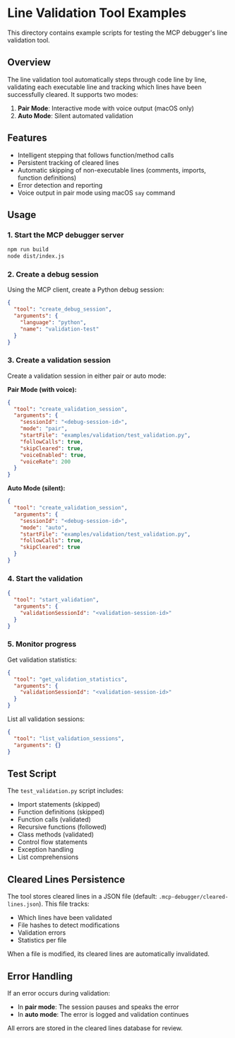 # Line Validation Tool Examples

This directory contains example scripts for testing the MCP debugger's line validation tool.

## Overview

The line validation tool automatically steps through code line by line, validating each executable line and tracking which lines have been successfully cleared. It supports two modes:

1. **Pair Mode**: Interactive mode with voice output (macOS only)
2. **Auto Mode**: Silent automated validation

## Features

- Intelligent stepping that follows function/method calls
- Persistent tracking of cleared lines
- Automatic skipping of non-executable lines (comments, imports, function definitions)
- Error detection and reporting
- Voice output in pair mode using macOS `say` command

## Usage

### 1. Start the MCP debugger server

```bash
npm run build
node dist/index.js
```

### 2. Create a debug session

Using the MCP client, create a Python debug session:

```json
{
  "tool": "create_debug_session",
  "arguments": {
    "language": "python",
    "name": "validation-test"
  }
}
```

### 3. Create a validation session

Create a validation session in either pair or auto mode:

**Pair Mode (with voice):**
```json
{
  "tool": "create_validation_session",
  "arguments": {
    "sessionId": "<debug-session-id>",
    "mode": "pair",
    "startFile": "examples/validation/test_validation.py",
    "followCalls": true,
    "skipCleared": true,
    "voiceEnabled": true,
    "voiceRate": 200
  }
}
```

**Auto Mode (silent):**
```json
{
  "tool": "create_validation_session",  
  "arguments": {
    "sessionId": "<debug-session-id>",
    "mode": "auto",
    "startFile": "examples/validation/test_validation.py",
    "followCalls": true,
    "skipCleared": true
  }
}
```

### 4. Start the validation

```json
{
  "tool": "start_validation",
  "arguments": {
    "validationSessionId": "<validation-session-id>"
  }
}
```

### 5. Monitor progress

Get validation statistics:

```json
{
  "tool": "get_validation_statistics",
  "arguments": {
    "validationSessionId": "<validation-session-id>"
  }
}
```

List all validation sessions:

```json
{
  "tool": "list_validation_sessions",
  "arguments": {}
}
```

## Test Script

The `test_validation.py` script includes:

- Import statements (skipped)
- Function definitions (skipped)
- Function calls (validated)
- Recursive functions (followed)
- Class methods (validated)
- Control flow statements
- Exception handling
- List comprehensions

## Cleared Lines Persistence

The tool stores cleared lines in a JSON file (default: `.mcp-debugger/cleared-lines.json`). This file tracks:

- Which lines have been validated
- File hashes to detect modifications
- Validation errors
- Statistics per file

When a file is modified, its cleared lines are automatically invalidated.

## Error Handling

If an error occurs during validation:

- In **pair mode**: The session pauses and speaks the error
- In **auto mode**: The error is logged and validation continues

All errors are stored in the cleared lines database for review.